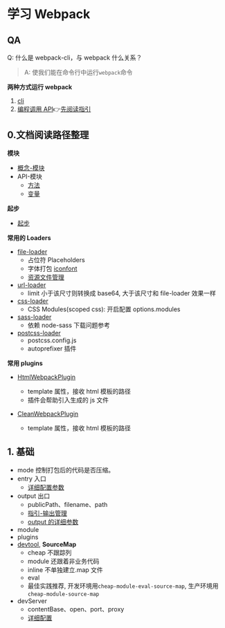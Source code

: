 # 学习 Webpack

## QA

Q: 什么是 webpack-cli，与 webpack 什么关系？

> A: 使我们能在命令行中运行`webpack`命令

**两种方式运行 webpack**

1. [cli](https://webpack.js.org/api/cli/)
2. [编程调用 API](https://webpack.js.org/api/node/)👉[先阅读指引](https://webpack.js.org/guides/development/)

## 0.文档阅读路径整理

**模块**

- [概念-模块](https://webpack.js.org/concepts/modules/)
- API-模块
  - [方法](https://webpack.js.org/api/module-methods/)
  - [变量](https://webpack.js.org/api/module-variables/)

**起步**

- [起步](https://webpack.js.org/guides/getting-started/)

**常用的 Loaders**

- [file-loader](https://webpack.js.org/loaders/file-loader/)
  - 占位符 Placeholders
  - 字体打包 [iconfont](https://www.iconfont.cn/)
  - [资源文件管理](https://webpack.js.org/guides/asset-management/)
- [url-loader](https://webpack.js.org/loaders/url-loader/)
  - limit 小于该尺寸则转换成 base64, 大于该尺寸和 file-loader 效果一样
- [css-loader](https://webpack.js.org/loaders/sass-loader/)
  - CSS Modules(scoped css): 开启配置 options.modules
- [sass-loader](https://webpack.js.org/loaders/sass-loader/)
  - 依赖 node-sass 下载问题参考
- [postcss-loader](https://webpack.js.org/loaders/postcss-loader/)
  - postcss.config.js
  - autoprefixer 插件

**常用 plugins**

- [HtmlWebpackPlugin](https://webpack.js.org/plugins/html-webpack-plugin/)
  - template 属性，接收 html 模板的路径
  - 插件会帮助引入生成的 js 文件
- [CleanWebpackPlugin](https://github.com/johnagan/clean-webpack-plugin/)

  - template 属性，接收 html 模板的路径

## 1. 基础

- mode 控制打包后的代码是否压缩。
- entry 入口
  - [详细配置参数](https://webpack.js.org/configuration/entry-context/)
- output 出口
  - publicPath、filename、path
  - [指引-输出管理](https://webpack.js.org/guides/output-management/)
  - [output 的详细参数](https://webpack.js.org/configuration/output/)
- module
- plugins
- [devtool](https://webpack.js.org/configuration/devtool/), **SourceMap**
  - cheap 不跟踪列
  - module 还跟着非业务代码
  - inline 不单独建立.map 文件
  - eval
  - 最佳实践推荐, 开发环境用`cheap-module-eval-source-map`, 生产环境用`cheap-module-source-map`
- devServer
  - contentBase、open、port、proxy
  - [详细配置](https://webpack.js.org/configuration/dev-server/)
